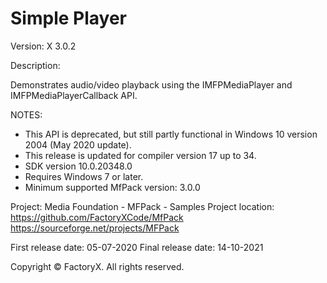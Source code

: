 # Simple Player

Version: X 3.0.2

Description:

  Demonstrates audio/video playback using the IMFPMediaPlayer and IMFPMediaPlayerCallback API. 

NOTES: 
 - This API is deprecated, but still partly functional in Windows 10 version 2004 (May 2020 update).
 - This release is updated for compiler version 17 up to 34.
 - SDK version 10.0.20348.0
 - Requires Windows 7 or later.
 - Minimum supported MfPack version: 3.0.0

Project: Media Foundation - MFPack - Samples
Project location: https://github.com/FactoryXCode/MfPack
                  https://sourceforge.net/projects/MFPack

First release date: 05-07-2020
Final release date: 14-10-2021

Copyright © FactoryX. All rights reserved.